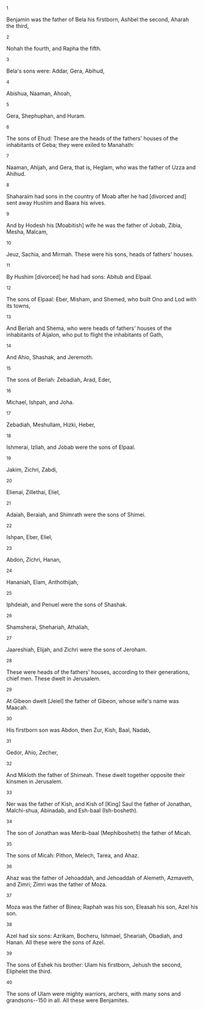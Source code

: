<sup>1</sup> 

Benjamin was the father of Bela his firstborn, Ashbel the second, Aharah the third, 

<sup>2</sup> 

Nohah the fourth, and Rapha the fifth. 

<sup>3</sup> 

Bela's sons were: Addar, Gera, Abihud, 

<sup>4</sup> 

Abishua, Naaman, Ahoah, 

<sup>5</sup> 

Gera, Shephuphan, and Huram. 

<sup>6</sup> 

The sons of Ehud: These are the heads of the fathers' houses of the inhabitants of Geba; they were exiled to Manahath: 

<sup>7</sup> 

Naaman, Ahijah, and Gera, that is, Heglam, who was the father of Uzza and Ahihud. 

<sup>8</sup> 

Shaharaim had sons in the country of Moab after he had [divorced and] sent away Hushim and Baara his wives. 

<sup>9</sup> 

And by Hodesh his [Moabitish] wife he was the father of Jobab, Zibia, Mesha, Malcam, 

<sup>10</sup> 

Jeuz, Sachia, and Mirmah. These were his sons, heads of fathers' houses. 

<sup>11</sup> 

By Hushim [divorced] he had had sons: Abitub and Elpaal. 

<sup>12</sup> 

The sons of Elpaal: Eber, Misham, and Shemed, who built Ono and Lod with its towns, 

<sup>13</sup> 

And Beriah and Shema, who were heads of fathers' houses of the inhabitants of Aijalon, who put to flight the inhabitants of Gath, 

<sup>14</sup> 

And Ahio, Shashak, and Jeremoth. 

<sup>15</sup> 

The sons of Beriah: Zebadiah, Arad, Eder, 

<sup>16</sup> 

Michael, Ishpah, and Joha. 

<sup>17</sup> 

Zebadiah, Meshullam, Hizki, Heber, 

<sup>18</sup> 

Ishmerai, Izliah, and Jobab were the sons of Elpaal. 

<sup>19</sup> 

Jakim, Zichri, Zabdi, 

<sup>20</sup> 

Elienai, Zillethai, Eliel, 

<sup>21</sup> 

Adaiah, Beraiah, and Shimrath were the sons of Shimei. 

<sup>22</sup> 

Ishpan, Eber, Eliel, 

<sup>23</sup> 

Abdon, Zichri, Hanan, 

<sup>24</sup> 

Hananiah, Elam, Anthothijah, 

<sup>25</sup> 

Iphdeiah, and Penuel were the sons of Shashak. 

<sup>26</sup> 

Shamsherai, Shehariah, Athaliah, 

<sup>27</sup> 

Jaareshiah, Elijah, and Zichri were the sons of Jeroham. 

<sup>28</sup> 

These were heads of the fathers' houses, according to their generations, chief men. These dwelt in Jerusalem. 

<sup>29</sup> 

At Gibeon dwelt [Jeiel] the father of Gibeon, whose wife's name was Maacah. 

<sup>30</sup> 

His firstborn son was Abdon, then Zur, Kish, Baal, Nadab, 

<sup>31</sup> 

Gedor, Ahio, Zecher, 

<sup>32</sup> 

And Mikloth the father of Shimeah. These dwelt together opposite their kinsmen in Jerusalem. 

<sup>33</sup> 

Ner was the father of Kish, and Kish of [King] Saul the father of Jonathan, Malchi-shua, Abinadab, and Esh-baal (Ish-bosheth). 

<sup>34</sup> 

The son of Jonathan was Merib-baal (Mephibosheth) the father of Micah. 

<sup>35</sup> 

The sons of Micah: Pithon, Melech, Tarea, and Ahaz. 

<sup>36</sup> 

Ahaz was the father of Jehoaddah, and Jehoaddah of Alemeth, Azmaveth, and Zimri; Zimri was the father of Moza. 

<sup>37</sup> 

Moza was the father of Binea; Raphah was his son, Eleasah his son, Azel his son. 

<sup>38</sup> 

Azel had six sons: Azrikam, Bocheru, Ishmael, Sheariah, Obadiah, and Hanan. All these were the sons of Azel. 

<sup>39</sup> 

The sons of Eshek his brother: Ulam his firstborn, Jehush the second, Eliphelet the third. 

<sup>40</sup> 

The sons of Ulam were mighty warriors, archers, with many sons and grandsons--150 in all. All these were Benjamites.